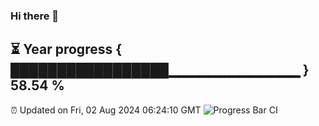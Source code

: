 ### Hi there 👋
⏳ Year progress { █████████████████▁▁▁▁▁▁▁▁▁▁▁▁▁ } 58.54 %
---
⏰ Updated on Fri, 02 Aug 2024 06:24:10 GMT
![Progress Bar CI](https://github.com/liununu/liununu/workflows/Progress%20Bar%20CI/badge.svg)
